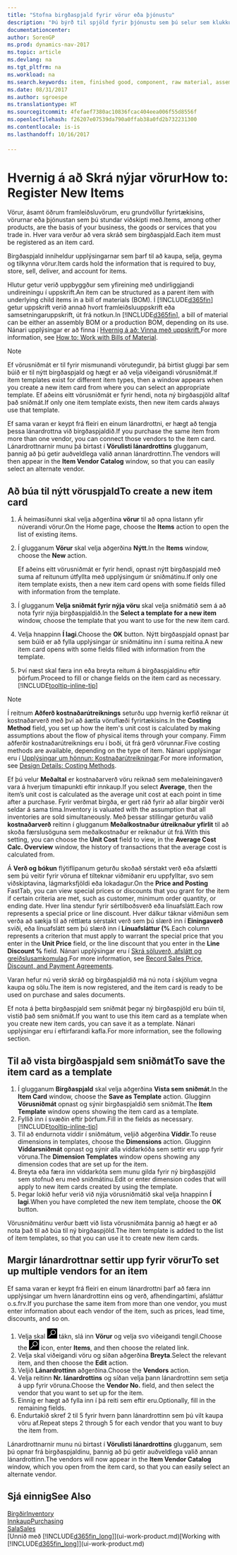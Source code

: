 ```yaml
---
title: "Stofna birgðaspjald fyrir vörur eða þjónustu"
description: "Þú býrð til spjöld fyrir þjónustu sem þú selur sem klukkutíma og fyrir efnislegar vörur eins og t.d. samsetningaríhlutir, fullunnar vörur eða hráefni sem þú selur úr birgðum."
documentationcenter: 
author: SorenGP
ms.prod: dynamics-nav-2017
ms.topic: article
ms.devlang: na
ms.tgt_pltfrm: na
ms.workload: na
ms.search.keywords: item, finished good, component, raw material, assembly item
ms.date: 08/31/2017
ms.author: sgroespe
ms.translationtype: HT
ms.sourcegitcommit: 4fefaef7380ac10836fcac404eea006f55d8556f
ms.openlocfilehash: f26207e07539da790a0ffab38a0fd2b732231300
ms.contentlocale: is-is
ms.lasthandoff: 10/16/2017

---
```

# <a name="how-to-register-new-items"></a><span data-ttu-id="04879-103">Hvernig á að Skrá nýjar vörur</span><span class="sxs-lookup"><span data-stu-id="04879-103">How to: Register New Items</span></span>
<span data-ttu-id="04879-104">Vörur, ásamt öðrum framleiðsluvörum, eru grundvöllur fyrirtækisins, vörurnar eða þjónustan sem þú stundar viðskipti með.</span><span class="sxs-lookup"><span data-stu-id="04879-104">Items, among other products, are the basis of your business, the goods or services that you trade in.</span></span> <span data-ttu-id="04879-105">Hver vara verður að vera skráð sem birgðaspjald.</span><span class="sxs-lookup"><span data-stu-id="04879-105">Each item must be registered as an item card.</span></span>

<span data-ttu-id="04879-106">Birgðaspjald inniheldur upplýsingarnar sem þarf til að kaupa, selja, geyma og tilkynna vörur.</span><span class="sxs-lookup"><span data-stu-id="04879-106">Item cards hold the information that is required to buy, store, sell, deliver, and account for items.</span></span>

<span data-ttu-id="04879-107">Hlutur getur verið uppbyggður sem yfireining með undirliggjandi undireiningu í uppskrift.</span><span class="sxs-lookup"><span data-stu-id="04879-107">An item can be structured as a parent item with underlying child items in a bill of materials (BOM).</span></span> <span data-ttu-id="04879-108">Í [!INCLUDE[d365fin](includes/d365fin_md.md)] getur uppskrift verið annað hvort framleiðsluuppskrift eða samsetningaruppskrift, út frá notkun.</span><span class="sxs-lookup"><span data-stu-id="04879-108">In [!INCLUDE[d365fin](includes/d365fin_md.md)], a bill of material can be either an assembly BOM or a production BOM, depending on its use.</span></span> <span data-ttu-id="04879-109">Nánari upplýsingar er að finna í [Hvernig á að: Vinna með uppskrift.](inventory-how-work-BOMs.md)</span><span class="sxs-lookup"><span data-stu-id="04879-109">For more information, see [How to: Work with Bills of Material](inventory-how-work-BOMs.md).</span></span>

> [!NOTE]  
>   <span data-ttu-id="04879-110">Ef vörusniðmát er til fyrir mismunandi vörutegundir, þá birtist gluggi þar sem búið er til nýtt birgðaspjald og hægt er að velja viðeigandi vörusniðmát.</span><span class="sxs-lookup"><span data-stu-id="04879-110">If item templates exist for different item types, then a window appears when you create a new item card from where you can select an appropriate template.</span></span> <span data-ttu-id="04879-111">Ef aðeins eitt vörusniðmát er fyrir hendi, nota ný birgðaspjöld alltaf það sniðmát.</span><span class="sxs-lookup"><span data-stu-id="04879-111">If only one item template exists, then new item cards always use that template.</span></span>

<span data-ttu-id="04879-112">Ef sama varan er keypt frá fleiri en einum lánardrottni, er hægt að tengja þessa lánardrottna við birgðaspjaldið.</span><span class="sxs-lookup"><span data-stu-id="04879-112">If you purchase the same item from more than one vendor, you can connect those vendors to the item card.</span></span> <span data-ttu-id="04879-113">Lánardrottnarnir munu þá birtast í **Vörulisti lánardrottins** glugganum, þannig að þú getir auðveldlega valið annan lánardrottinn.</span><span class="sxs-lookup"><span data-stu-id="04879-113">The vendors will then appear in the **Item Vendor Catalog** window, so that you can easily select an alternate vendor.</span></span>

## <a name="to-create-a-new-item-card"></a><span data-ttu-id="04879-114">Að búa til nýtt vöruspjald</span><span class="sxs-lookup"><span data-stu-id="04879-114">To create a new item card</span></span>
1. <span data-ttu-id="04879-115">Á heimasíðunni skal velja aðgerðina **vörur** til að opna listann yfir núverandi vörur.</span><span class="sxs-lookup"><span data-stu-id="04879-115">On the Home page, choose the **Items** action to open the list of existing items.</span></span>  
2. <span data-ttu-id="04879-116">Í glugganum **Vörur** skal velja aðgerðina **Nýtt**.</span><span class="sxs-lookup"><span data-stu-id="04879-116">In the **Items** window, choose the **New** action.</span></span>

    <span data-ttu-id="04879-117">Ef aðeins eitt vörusniðmát er fyrir hendi, opnast nýtt birgðaspjald með suma af reitunum útfyllta með upplýsingum úr sniðmátinu.</span><span class="sxs-lookup"><span data-stu-id="04879-117">If only one item template exists, then a new item card opens with some fields filled with information from the template.</span></span>
3. <span data-ttu-id="04879-118">Í glugganum **Velja sniðmát fyrir nýja vöru** skal velja sniðmátið sem á að nota fyrir nýja birgðaspjaldið.</span><span class="sxs-lookup"><span data-stu-id="04879-118">In the **Select a template for a new item** window, choose the template that you want to use for the new item card.</span></span>
4. <span data-ttu-id="04879-119">Velja hnappinn **Í lagi**.</span><span class="sxs-lookup"><span data-stu-id="04879-119">Choose the **OK** button.</span></span> <span data-ttu-id="04879-120">Nýtt birgðaspjald opnast þar sem búið er að fylla upplýsingar úr sniðmátinu inn í suma reitina.</span><span class="sxs-lookup"><span data-stu-id="04879-120">A new item card opens with some fields filled with information from the template.</span></span>
5. <span data-ttu-id="04879-121">Því næst skal færa inn eða breyta reitum á birgðaspjaldinu eftir þörfum.</span><span class="sxs-lookup"><span data-stu-id="04879-121">Proceed to fill or change fields on the item card as necessary.</span></span> [!INCLUDE[tooltip-inline-tip](includes/tooltip-inline-tip_md.md)]

> [!NOTE]
> <span data-ttu-id="04879-122">Í reitnum **Aðferð kostnaðarútreiknings** seturðu upp hvernig kerfið reiknar út kostnaðarverð með því að áætla vöruflæði fyrirtækisins.</span><span class="sxs-lookup"><span data-stu-id="04879-122">In the **Costing Method** field, you set up how the item's unit cost is calculated by making assumptions about the flow of physical items through your company.</span></span> <span data-ttu-id="04879-123">Fimm aðferðir kostnaðarútreiknings eru í boði, út frá gerð vörunnar.</span><span class="sxs-lookup"><span data-stu-id="04879-123">Five costing methods are available, depending on the type of item.</span></span> <span data-ttu-id="04879-124">Nánari upplýsingar eru í [Upplýsingar um hönnun: Kostnaðarútreikningar](design-details-costing-methods.md).</span><span class="sxs-lookup"><span data-stu-id="04879-124">For more information, see [Design Details: Costing Methods](design-details-costing-methods.md).</span></span>
>
> <span data-ttu-id="04879-125">Ef þú velur **Meðaltal** er kostnaðarverð vöru reiknað sem meðaleiningaverð vara á hverjum tímapunkti eftir innkaup.</span><span class="sxs-lookup"><span data-stu-id="04879-125">If you select **Average**, then the item’s unit cost is calculated as the average unit cost at each point in time after a purchase.</span></span> <span data-ttu-id="04879-126">Fyrir verðmat birgða, er gert ráð fyrir að allar birgðir verði seldar á sama tíma.</span><span class="sxs-lookup"><span data-stu-id="04879-126">Inventory is valuated with the assumption that all inventories are sold simultaneously.</span></span> <span data-ttu-id="04879-127">Með þessar stillingar geturðu valið **kostnaðarverð** reitinn í glugganum **Meðalkostnaður útreiknaður yfirlit** til að skoða færslusöguna sem meðalkostnaður er reiknaður út frá.</span><span class="sxs-lookup"><span data-stu-id="04879-127">With this setting, you can choose the **Unit Cost** field to view, in the **Average Cost Calc. Overview** window, the history of transactions that the average cost is calculated from.</span></span>

<span data-ttu-id="04879-128">Á **Verð og bókun** flýtiflipanum geturðu skoðað sérstakt verð eða afslætti sem þú veitir fyrir vöruna ef tilteknar viðmiðanir eru uppfylltar, svo sem viðskiptavina, lágmarksfjöldi eða lokadagur.</span><span class="sxs-lookup"><span data-stu-id="04879-128">On the **Price and Posting** FastTab, you can view special prices or discounts that you grant for the item if certain criteria are met, such as customer, minimum order quantity, or ending date.</span></span> <span data-ttu-id="04879-129">Hver lína stendur fyrir sértilboðsverð eða línuafslátt.</span><span class="sxs-lookup"><span data-stu-id="04879-129">Each row represents a special price or line discount.</span></span> <span data-ttu-id="04879-130">Hver dálkur táknar viðmiðun sem verða að sækja til að réttlæta sérstakt verð sem þú slærð inn í **Einingaverð** sviði, eða línuafslátt sem þú slærð inn í **Línuafsláttur (%**.</span><span class="sxs-lookup"><span data-stu-id="04879-130">Each column represents a criterion that must apply to warrant the special price that you enter in the **Unit Price** field, or the line discount that you enter in the **Line Discount %** field.</span></span> <span data-ttu-id="04879-131">Nánari upplýsingar eru í [Skrá söluverð, afslátt og greiðslusamkomulag](sales-how-record-sales-price-discount-payment-agreements.md).</span><span class="sxs-lookup"><span data-stu-id="04879-131">For more information, see [Record Sales Price, Discount, and Payment Agreements](sales-how-record-sales-price-discount-payment-agreements.md).</span></span>

<span data-ttu-id="04879-132">Varan hefur nú verið skráð og birgðaspjaldið má nú nota í skjölum vegna kaupa og sölu.</span><span class="sxs-lookup"><span data-stu-id="04879-132">The item is now registered, and the item card is ready to be used on purchase and sales documents.</span></span>

<span data-ttu-id="04879-133">Ef nota á þetta birgðaspjald sem sniðmát þegar ný birgðaspjöld eru búin til, vistið það sem sniðmát.</span><span class="sxs-lookup"><span data-stu-id="04879-133">If you want to use this item card as a template when you create new item cards, you can save it as a template.</span></span> <span data-ttu-id="04879-134">Nánari upplýsingar eru í eftirfarandi kafla.</span><span class="sxs-lookup"><span data-stu-id="04879-134">For more information, see the following section.</span></span>

## <a name="to-save-the-item-card-as-a-template"></a><span data-ttu-id="04879-135">Til að vista birgðaspjald sem sniðmát</span><span class="sxs-lookup"><span data-stu-id="04879-135">To save the item card as a template</span></span>
1. <span data-ttu-id="04879-136">Í glugganum **Birgðaspjald** skal velja aðgerðina **Vista sem sniðmát**.</span><span class="sxs-lookup"><span data-stu-id="04879-136">In the **Item Card** window, choose the **Save as Template** action.</span></span> <span data-ttu-id="04879-137">Glugginn **Vörusniðmát** opnast og sýnir birgðaspjaldið sem sniðmát.</span><span class="sxs-lookup"><span data-stu-id="04879-137">The **Item Template** window opens showing the item card as a template.</span></span>
2. <span data-ttu-id="04879-138">Fyllið inn í svæðin eftir þörfum.</span><span class="sxs-lookup"><span data-stu-id="04879-138">Fill in the fields as necessary.</span></span> [!INCLUDE[tooltip-inline-tip](includes/tooltip-inline-tip_md.md)]
3. <span data-ttu-id="04879-139">Til að endurnota víddir í sniðmátum, veljið aðgerðina **Víddir**.</span><span class="sxs-lookup"><span data-stu-id="04879-139">To reuse dimensions in templates, choose the **Dimensions** action.</span></span> <span data-ttu-id="04879-140">Glugginn **Víddarsniðmát** opnast og sýnir alla víddarkóða sem settir eru upp fyrir vöruna.</span><span class="sxs-lookup"><span data-stu-id="04879-140">The **Dimension Templates** window opens showing any dimension codes that are set up for the item.</span></span>
4. <span data-ttu-id="04879-141">Breyta eða færa inn víddarkóta sem munu gilda fyrir ný birgðaspjöld sem stofnuð eru með sniðmátinu.</span><span class="sxs-lookup"><span data-stu-id="04879-141">Edit or enter dimension codes that will apply to new item cards created by using the template.</span></span>
5. <span data-ttu-id="04879-142">Þegar lokið hefur verið við nýja vörusniðmátið skal velja hnappinn **Í lagi**.</span><span class="sxs-lookup"><span data-stu-id="04879-142">When you have completed the new item template, choose the **OK** button.</span></span>

<span data-ttu-id="04879-143">Vörusniðmátinu verður bætt við lista vörusniðmáta þannig að hægt er að nota það til að búa til ný birgðaspjöld.</span><span class="sxs-lookup"><span data-stu-id="04879-143">The item template is added to the list of item templates, so that you can use it to create new item cards.</span></span>

## <a name="to-set-up-multiple-vendors-for-an-item"></a><span data-ttu-id="04879-144">Margir lánardrottnar settir upp fyrir vörur</span><span class="sxs-lookup"><span data-stu-id="04879-144">To set up multiple vendors for an item</span></span>  
<span data-ttu-id="04879-145">Ef sama varan er keypt frá fleiri en einum lánardrottni þarf að færa inn upplýsingar um hvern lánardrottinn eins og verð, afhendingartími, afsláttur o.s.frv.</span><span class="sxs-lookup"><span data-stu-id="04879-145">If you purchase the same item from more than one vendor, you must enter information about each vendor of the item, such as prices, lead time, discounts, and so on.</span></span>  

1.  <span data-ttu-id="04879-146">Velja skal ![Leit að síðu eða skýrslu](media/ui-search/search_small.png "Leit að síðu eða skýrslu táknið") tákn, slá inn **Vörur** og velja svo viðeigandi tengil.</span><span class="sxs-lookup"><span data-stu-id="04879-146">Choose the ![Search for Page or Report](media/ui-search/search_small.png "Search for Page or Report icon") icon, enter **Items**, and then choose the related link.</span></span>  
2.  <span data-ttu-id="04879-147">Velja skal viðeigandi vöru og síðan aðgerðina **Breyta**.</span><span class="sxs-lookup"><span data-stu-id="04879-147">Select the relevant item, and then choose the **Edit** action.</span></span>  
3.  <span data-ttu-id="04879-148">Veljið **Lánardrottinn** aðgerðina.</span><span class="sxs-lookup"><span data-stu-id="04879-148">Choose the **Vendors** action.</span></span>  
4.  <span data-ttu-id="04879-149">Velja reitinn **Nr. lánardrottins** og síðan velja þann lánardrottinn sem setja á upp fyrir vöruna.</span><span class="sxs-lookup"><span data-stu-id="04879-149">Choose the **Vendor No.** field, and then select the vendor that you want to set up for the item.</span></span>  
5.  <span data-ttu-id="04879-150">Einnig er hægt að fylla inn í þá reiti sem eftir eru.</span><span class="sxs-lookup"><span data-stu-id="04879-150">Optionally, fill in the remaining fields.</span></span>  
6.  <span data-ttu-id="04879-151">Endurtakið skref 2 til 5 fyrir hvern þann lánardrottinn sem þú vilt kaupa vöru af.</span><span class="sxs-lookup"><span data-stu-id="04879-151">Repeat steps 2 through 5 for each vendor that you want to buy the item from.</span></span>

<span data-ttu-id="04879-152">Lánardrottnarnir munu nú birtast í **Vörulisti lánardrottins** glugganum, sem þú opnar frá birgðaspjaldinu, þannig að þú getir auðveldlega valið annan lánardrottinn.</span><span class="sxs-lookup"><span data-stu-id="04879-152">The vendors will now appear in the **Item Vendor Catalog** window, which you open from the item card, so that you can easily select an alternate vendor.</span></span>

## <a name="see-also"></a><span data-ttu-id="04879-153">Sjá einnig</span><span class="sxs-lookup"><span data-stu-id="04879-153">See Also</span></span>
  [<span data-ttu-id="04879-154">Birgðir</span><span class="sxs-lookup"><span data-stu-id="04879-154">Inventory</span></span>](inventory-manage-inventory.md)  
  [<span data-ttu-id="04879-155">Innkaup</span><span class="sxs-lookup"><span data-stu-id="04879-155">Purchasing</span></span>](purchasing-manage-purchasing.md)  
  [<span data-ttu-id="04879-156">Sala</span><span class="sxs-lookup"><span data-stu-id="04879-156">Sales</span></span>](sales-manage-sales.md)  
  <span data-ttu-id="04879-157">[Unnið með [!INCLUDE[d365fin_long](includes/d365fin_long_md.md)]](ui-work-product.md)</span><span class="sxs-lookup"><span data-stu-id="04879-157">[Working with [!INCLUDE[d365fin_long](includes/d365fin_long_md.md)]](ui-work-product.md)</span></span>

##

